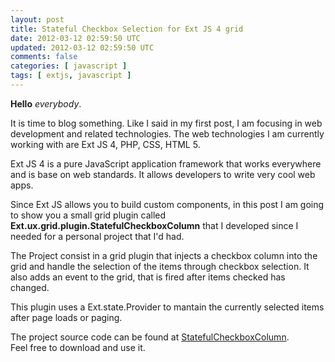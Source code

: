 ```yaml
---           
layout: post
title: Stateful Checkbox Selection for Ext JS 4 grid
date: 2012-03-12 02:59:50 UTC
updated: 2012-03-12 02:59:50 UTC
comments: false
categories: [ javascript ]
tags: [ extjs, javascript ]
---
```


**Hello** _everybody_.

It is time to blog something. Like I said in my first post, I am focusing in web development 
and related technologies. The web technologies I am currently working with are Ext JS 4, PHP, CSS, HTML 5. 

Ext JS 4 is a pure JavaScript application framework that works everywhere and is base on web standards. 
It allows developers to write very cool web apps.

Since Ext JS allows you to build custom components, in this post I am going to show you a small 
grid plugin called **Ext.ux.grid.plugin.StatefulCheckboxColumn** that I developed since I needed
for a personal project that I'd had.

The Project consist in a grid plugin that injects a checkbox column into the grid and handle
the selection of the items through checkbox selection. It also adds an event to the grid, 
that is fired after items checked has changed.

This plugin uses a Ext.state.Provider to mantain the currently selected items after page loads or paging.

The project source code can be found at [StatefulCheckboxColumn](https://github.com/jorgeramirez/StatefulCheckboxColumn).  
Feel free to download and use it.